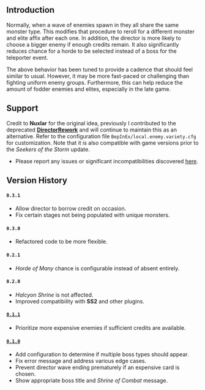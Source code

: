 ## Introduction

Normally, when a wave of enemies spawn in they all share the same monster type. This modifies that procedure to reroll for a different monster and elite affix after each one. In addition, the director is more likely to choose a bigger enemy if enough credits remain. It also significantly reduces chance for a horde to be selected instead of a boss for the teleporter event.

The above behavior has been tuned to provide a cadence that should feel similar to usual. However, it may be more fast-paced or challenging than fighting uniform enemy groups. Furthermore, this can help reduce the amount of fodder enemies and elites, especially in the late game.

## Support

Credit to **Nuxlar** for the original idea, previously I contributed to the deprecated [**DirectorRework**](https://thunderstore.io/package/Nuxlar/DirectorRework/1.1.1) and will continue to maintain this as an alternative. Refer to the configuration file `BepInEx/local.enemy.variety.cfg` for customization. Note that it is also compatible with game versions prior to the *Seekers of the Storm* update.

- Please report any issues or significant incompatibilities discovered [here](https://github.com/6thmoon/EnemyVariety/issues).

## Version History

#### `0.3.1`
- Allow director to borrow credit on occasion.
- Fix certain stages not being populated with unique monsters.

#### `0.3.0`
- Refactored code to be more flexible.

#### `0.2.1`
- *Horde of Many* chance is configurable instead of absent entirely.

#### `0.2.0`
- *Halcyon Shrine* is not affected.
- Improved compatibility with **SS2** and other plugins.

#### [<ins>`0.1.1`</ins>](https://thunderstore.io/package/download/Nuxlar/DirectorRework/1.1.1/)
- Prioritize more expensive enemies if sufficient credits are available.

#### [<ins>`0.1.0`</ins>](https://thunderstore.io/package/download/Nuxlar/DirectorRework/1.1.0/)
- Add configuration to determine if multiple boss types should appear.
- Fix error message and address various edge cases.
- Prevent director wave ending prematurely if an expensive card is chosen.
- Show appropriate boss title and *Shrine of Combat* message.
